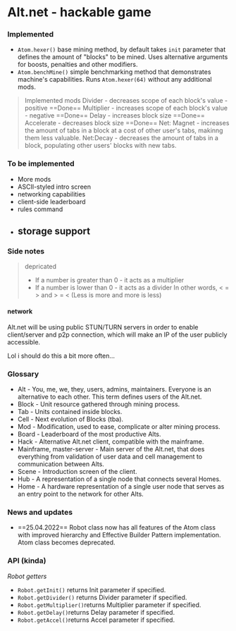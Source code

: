 # Alt.net - hackable game

### Implemented
- ``Atom.hexer()`` base mining method, by default takes ``init`` parameter that defines the amount of "blocks" to be mined. Uses alternative arguments for boosts, penalties and other modifiers.
- ``Atom.benchMine()`` simple benchmarking method that demonstrates machine's capabilities. Runs ``Atom.hexer(64)`` without any additional mods.

> Implemented mods
> Divider - decreases scope of each block's value - positive ==Done==
> Multiplier - increases scope of each block's value - negative ==Done==
> Delay - increases block size ==Done==
> Accelerate - decreases block size ==Done==
> Net: Magnet - increases the amount of tabs in a block at a cost of other user's tabs, makinng them less valuable.
> Net:Decay - decreases the amount of tabs in a block, populating other users' blocks with new tabs.

### To be implemented
- More mods
- ASCII-styled intro screen
- networking capabilities
- client-side leaderboard
- rules command
- storage support
	- 

### Side notes
>depricated
>- If a number is greater than 0 - it acts as a multiplier
>- If a number is lower than 0 - it acts as a divider
> In other words, < = > and > = < (Less is more and more is less)
#### network
Alt.net will be using public STUN/TURN servers in order to enable client/server and p2p connection, which will make an IP of the user publicly accessible.

Lol i should do this a bit more often...

### Glossary
- Alt - You, me, we, they, users, admins, maintainers. Everyone is an alternative to each other. This term defines users of the Alt.net.
- Block - Unit resource gathered through mining process.
- Tab - Units contained inside blocks.
- Cell - Next evolution of Blocks (tba).
- Mod - Modification, used to ease, complicate or alter mining process.
- Board - Leaderboard of the most productive Alts.
- Hack - Alternative Alt.net client, compatible with the mainframe.
- Mainframe, master-server - Main server of the Alt.net, that does everything from validation of user data and cell management to communication between Alts.
- Scene - Introduction screen of the client.
- Hub - A representation of a single node that connects several Homes.
- Home - A hardware representation of a single user node that serves as an entry point to the network for other Alts.

### News and updates
- ==25.04.2022== Robot class now has all features of the Atom class with improved hierarchy and Effective Builder Pattern implementation. Atom class becomes deprecated.

### API (kinda)
*Robot getters*
- `Robot.getInit()`  returns Init parameter if specified.
- `Robot.getDivider()` returns Divider parameter if specified.
- `Robot.getMultiplier()`returns Multiplier parameter if specified.
- `Robot.getDelay()`returns Delay parameter if specified.
- `Robot.getAccel()`returns Accel parameter if specified.
